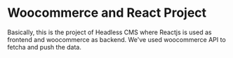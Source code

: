 # Woocommerce and React Project

Basically, this is the project of Headless CMS where Reactjs is used as frontend and woocommerce as backend. We've used woocommerce API to fetcha and push the data.
